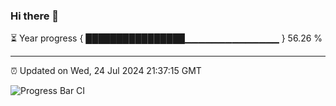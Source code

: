 ### Hi there 👋

⏳ Year progress { ████████████████▁▁▁▁▁▁▁▁▁▁▁▁▁▁ } 56.26 %

---

⏰ Updated on Wed, 24 Jul 2024 21:37:15 GMT

![Progress Bar CI](https://github.com/IshwaranRudhara/GIT-ACTION/workflows/Progress%20Bar%20CI/badge.svg)
